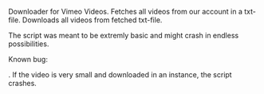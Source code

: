 Downloader for Vimeo Videos. 
Fetches all videos from our account in a txt-file.
Downloads all videos from fetched txt-file.

The script was meant to be extremly basic and might crash in endless possibilities. 


Known bug: 

. If the video is very small and downloaded in an instance, the script crashes.
